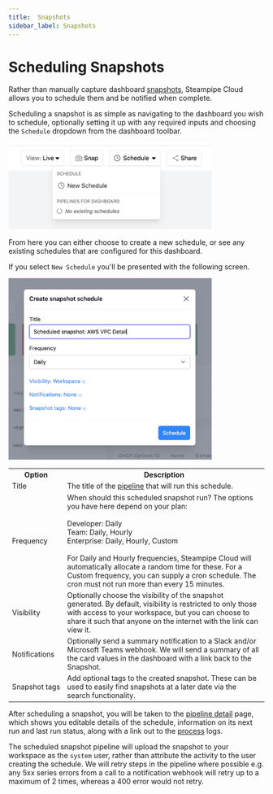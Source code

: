 ```yaml
---
title:  Snapshots
sidebar_label: Snapshots
---
```


# Scheduling Snapshots

Rather than manually capture dashboard [snapshots](/cloud/dashboards#saving--sharing-snapshots), Steampipe Cloud allows you to schedule 
them and be notified when complete.

Scheduling a snapshot is as simple as navigating to the dashboard you wish to schedule, optionally setting it up with any 
required inputs and choosing the `Schedule` dropdown from the dashboard toolbar.

<img src="/images/docs/cloud/dash-snapshot-schedule-dropdown.png" width="400pt"/>
<br />

From here you can either choose to create a new schedule, or see any existing schedules that are configured for this dashboard.

If you select `New Schedule` you'll be presented with the following screen.

<img src="/images/docs/cloud/dash-snapshot-schedule-new.png" width="400pt"/>
<br />

<table>
  <tr> 
    <th>Option</th> 
    <th>Description</th> 
  </tr>
  <tr> 
    <td nowrap="true">Title</td> 
    <td>The title of the <a href="#pipelines">pipeline</a> that will run this schedule.</td>
  </tr>

  <tr> 
    <td nowrap="true">Frequency</td> 
    <td>When should this scheduled snapshot run? The options you have here depend on your plan:
      <br/>
      <br/>
      Developer: <inlineCode>Daily</inlineCode><br/>
      Team: <inlineCode>Daily</inlineCode>, <inlineCode>Hourly</inlineCode><br/>
      Enterprise: <inlineCode>Daily</inlineCode>, <inlineCode>Hourly</inlineCode>, <inlineCode>Custom</inlineCode><br/><br/>
      For <inlineCode>Daily</inlineCode> and <inlineCode>Hourly</inlineCode> frequencies, Steampipe Cloud will automatically 
      allocate a random time for these. For a <inlineCode>Custom</inlineCode> frequency, you can supply a cron schedule. 
     The cron must not run more than every 15 minutes.
    </td>
  </tr>

  <tr> 
    <td nowrap="true">Visibility</td> 
    <td>Optionally choose the visibility of the snapshot generated. By default, visibility is restricted to only those with access 
    to your workspace, but you can choose to share it such that anyone on the internet with the link can view it.</td> 
  </tr>

  <tr> 
    <td nowrap="true">Notifications</td> 
    <td>Optionally send a summary notification to a Slack and/or Microsoft Teams webhook. We will send a summary of all 
    the card values in the dashboard with a link back to the Snapshot. 
    </td> 
  </tr>

  <tr> 
    <td nowrap="true">Snapshot tags</td> 
    <td>Add optional tags to the created snapshot. These can be used to easily find snapshots at a later date via the search functionality.</td> 
  </tr>
</table>

After scheduling a snapshot, you will be taken to the [pipeline detail](#pipelines) page, which shows you editable details 
of the schedule, information on its next run and last run status, along with a link out to the [process](#processes) logs.

The scheduled snapshot pipeline will upload the snapshot to your workspace as the `system` user, rather than attribute the
activity to the user creating the schedule. We will retry steps in the pipeline where possible e.g. any 5xx series errors
from a call to a notification webhook will retry up to a maximum of 2 times, whereas a 400 error would not retry.